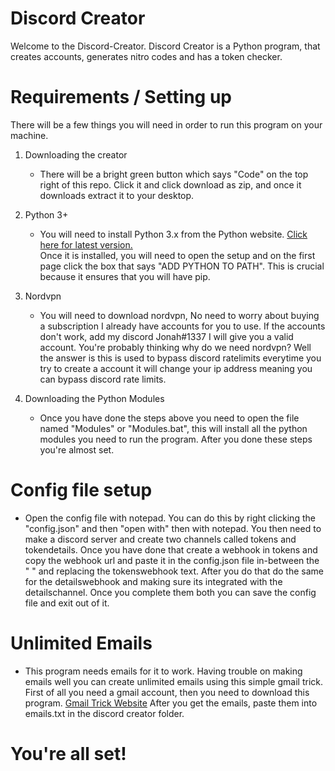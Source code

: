 # Discord Creator
Welcome to the Discord-Creator. Discord Creator is a Python program, that creates accounts, generates nitro codes and has a token checker.


# Requirements / Setting up
There will be a few things you will need in order to run this program on your machine.
1. Downloading the creator
   - There will be a bright green button which says "Code" on the top right of this repo. Click it and click download as zip, and once it downloads extract it to your desktop.
 
2. Python 3+
   - You will need to install Python 3.x from the Python website. [Click here for latest version.](https://www.python.org/ftp/python/3.9.1/python-3.9.1-amd64.exe)  
   Once it is installed, you will need to open the setup and on the first page click the box that says "ADD PYTHON TO PATH". This is crucial because it ensures that you will have pip.
   
3. Nordvpn
   - You will need to download nordvpn, No need to worry about buying a subscription I already have accounts for you to use. If the accounts don't work, add my discord Jonah#1337    I will give you a valid account. You're probably thinking why do we need nordvpn? Well the answer is this is used to bypass discord ratelimits everytime you try to create a        account it will change your ip address meaning you can bypass discord rate limits.
   
4. Downloading the Python Modules
   - Once you have done the steps above you need to open the file named "Modules" or "Modules.bat", this will install all the python modules you need to run the program. After you 
   done these steps you're almost set.
   

# Config file setup
   - Open the config file with notepad. You can do this by right clicking the "config.json" and then "open with" then with notepad. You then need to make a discord server and        create two channels called tokens and tokendetails. Once you have done that create a webhook in tokens and copy the webhook url and paste it in the config.json file in-between
   the " " and replacing the tokenswebhook text. After you do that do the same for the detailswebhook and making sure its integrated with the detailschannel. Once you complete 
   them both you can save the config file and exit out of it.
   
# Unlimited Emails
   - This program needs emails for it to work. Having trouble on making emails well you can create unlimited emails using this simple gmail trick. First of all you need a gmail    account, then you need to download this program. [Gmail Trick Website](https://generator.email/blog/gmail-generator) After you get the emails, paste them into emails.txt in      the discord creator folder.
   
# You're all set!
   
   
